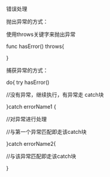 错误处理



抛出异常的方式：



使用throws关键字来抛出异常



func hasError() throws{



}



捕获异常的方式：

 

do{
  try hasError()

 //没有异常，继续执行，有异常走 catch块

}catch errorName1 {

  //对异常进行处理

  //与第一个异常匹配即走该catch块

}catch errorName2{

  //与该异常匹配即走该catch块

}